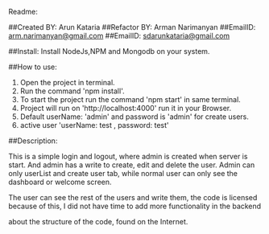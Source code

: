 Readme: 

##Created BY: Arun Kataria
##Refactor BY: Arman Narimanyan
##EmailID: arm.narimanyan@gmail.com
##EmailID: sdarunkataria@gmail.com

##Install:
 Install NodeJs,NPM and Mongodb on your system.

##How to use:
	
1) Open the project in terminal.
2) Run the command 'npm install'.
3) To start the project run the command 'npm start' in same terminal.
4) Project will run on 'http://localhost:4000' run it in your Browser.
5) Default userName: 'admin' and password is 'admin' for create users.
6) active user  'userName: test , password: test'

##Description:

This is a simple login and logout, where admin is created when server is start. And admin has a write to create, edit and delete the user. Admin can only userList and create user tab, while normal user can only see the dashboard or welcome screen.

The user can see the rest of the users and write them, the code is licensed because of this, I did not have time to add more functionality in the backend

about the structure of the code, found on the Internet.